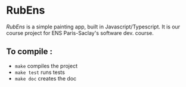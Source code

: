 # RubEns

*RubEns* is a simple painting app, built in Javascript/Typescript.
It is our course project for ENS Paris-Saclay's software dev. course.

## To compile : 

- `make` compiles the project
- `make test` runs tests
- `make doc` creates the doc

